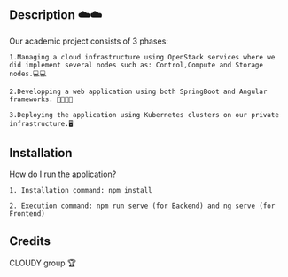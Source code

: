 # <IntegrationProjectCLOUDYPI>

## Description ☁️☁️

Our academic project consists of 3 phases:

    1.Managing a cloud infrastructure using OpenStack services where we did implement several nodes such as: Control,Compute and Storage nodes.💻💻

    2.Developping a web application using both SpringBoot and Angular frameworks. 👩‍💻👨‍💻

    3.Deploying the application using Kubernetes clusters on our private infrastructure.🖥️



## Installation

How do I run the application?

    1. Installation command: npm install

    2. Execution command: npm run serve (for Backend) and ng serve (for Frontend)

## Credits

CLOUDY group 🏆
